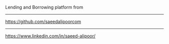 Lending and Borrowing platform from

---

https://github.com/saeedalipoorcom

---

https://www.linkedin.com/in/saeed-alipoor/
